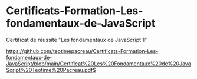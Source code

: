 # Certificats-Formation-Les-fondamentaux-de-JavaScript

Certificat de réussite "Les fondamentaux de JavaScript 1"

https://github.com/teotimepacreau/Certificats-Formation-Les-fondamentaux-de-JavaScript/blob/main/Certificat%20Les%20Fondamentaux%20de%20JavaScript%20Teotime%20Pacreau.pdf$
